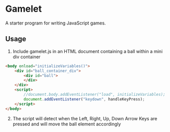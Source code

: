 # Gamelet

A starter program for writing JavaScript games.

## Usage
1. Include gamelet.js in an HTML document containing a ball within a mini div container
```html
<body onload="initializeVariables()">
    <div id="ball_container_div">
        <div id="ball">
        </div>
    </div> 
    <script>
        //document.body.addEventListener("load", initializeVariables);
        document.addEventListener("keydown", handleKeyPress); 
    </script>
</body>
```
2. The script will detect when the Left, Right, Up, Down Arrow Keys are pressed and will move the ball element accordingly
